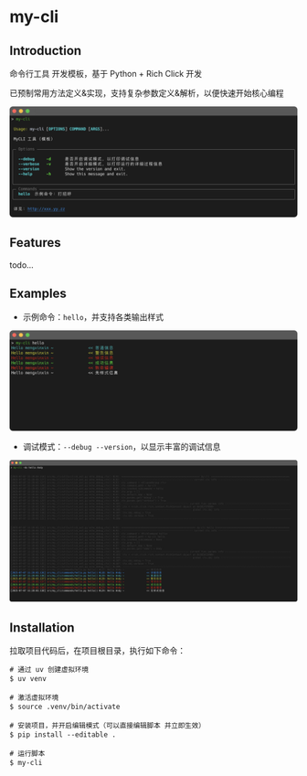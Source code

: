 # my-cli

## Introduction

命令行工具 开发模板，基于 Python + Rich Click 开发

已预制常用方法定义&实现，支持复杂参数定义&解析，以便快速开始核心编程

![iShot_2025-07-07_11.02.28](./README.assets/iShot_2025-07-07_11.02.28.png)



## Features

todo...



## Examples

- 示例命令：`hello`，并支持各类输出样式

![iShot_2025-07-07_11.26.14](./README.assets/iShot_2025-07-07_11.26.14.png)

- 调试模式：`--debug --version`，以显示丰富的调试信息

![iShot_2025-07-07_11.28.37](./README.assets/iShot_2025-07-07_11.28.37.png)



## Installation

拉取项目代码后，在项目根目录，执行如下命令：

```shell
# 通过 uv 创建虚拟环境
$ uv venv

# 激活虚拟环境
$ source .venv/bin/activate

# 安装项目，并开启编辑模式（可以直接编辑脚本 并立即生效）
$ pip install --editable .

# 运行脚本
$ my-cli
```

